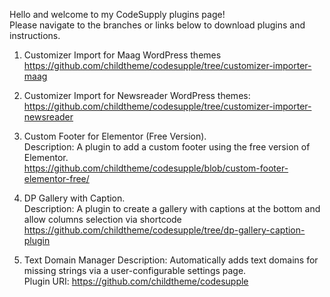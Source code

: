 Hello and welcome to my CodeSupply plugins page! </br>
Please navigate to the branches or links below to download plugins and instructions.

1) Customizer Import for Maag WordPress themes  </br>
https://github.com/childtheme/codesupple/tree/customizer-importer-maag 

2) Customizer Import for Newsreader WordPress themes: </br>
https://github.com/childtheme/codesupple/tree/customizer-importer-newsreader

4) Custom Footer for Elementor (Free Version). </br>
Description: A plugin to add a custom footer using the free version of Elementor. </br>
https://github.com/childtheme/codesupple/blob/custom-footer-elementor-free/

5) DP Gallery with Caption. </br>
Description: A plugin to create a gallery with captions at the bottom and allow columns selection via shortcode </br>
https://github.com/childtheme/codesupple/tree/dp-gallery-caption-plugin

5) Text Domain Manager
Description: Automatically adds text domains for missing strings via a user-configurable settings page. </br>
Plugin URI: https://github.com/childtheme/codesupple


